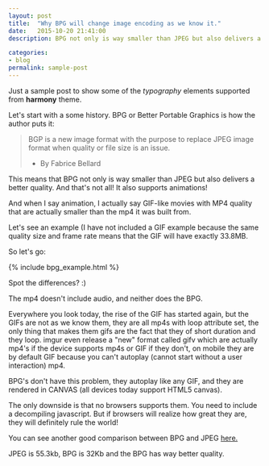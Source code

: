 ```yaml
---
layout: post
title:  "Why BPG will change image encoding as we know it."
date:   2015-10-20 21:41:00
description: BPG not only is way smaller than JPEG but also delivers a better quality. And that's not all! It also supports animations! Goodbye GIFs!

categories:
- blog
permalink: sample-post
---
```


Just a sample post to show some of the *typography* elements supported from 
**harmony** theme.


Let's start with a some history. BPG or Better Portable Graphics is how the author puts it:
 
> BGP is a new image format with the purpose to replace JPEG image format when quality or file size is an issue.
> - By Fabrice Bellard

This means that BPG not only is way smaller than JPEG but also delivers a better quality. And that's not all! It also supports animations!

And when I say animation, I actually say GIF-like movies with MP4 quality that are actually smaller than the mp4 it was built from.

Let's see an example (I have not included a GIF example because the same quality size and frame rate means that the GIF will have exactly 33.8MB.

So let's go:

{% include bpg_example.html %}

Spot the differences? :)

The mp4 doesn't include audio, and neither does the BPG.

Everywhere you look today, the rise of the GIF has started again, but the GIFs are not as we know them, they are all mp4s with loop attribute set, the only thing that makes them gifs are the fact that they of short duration and they loop.
imgur even release a "new" format called gifv which are actually mp4's if the device supports mp4s or GIF if they don't, on mobile they are by default GIF because you can't autoplay (cannot start without a user interaction) mp4.

BPG's don't have this problem, they autoplay like any GIF, and they are rendered in CANVAS (all devices today support HTML5 canvas).
 
The only downside is that no browsers supports them. You need to include a decompiling javascript. But if browsers will realize how great they are, they will definitely rule the world!

You can see another good comparison between BPG and JPEG [here.](http://xooyoozoo.github.io/yolo-octo-bugfixes/#pont-de-quebec-at-night&jpg=s&bpg=t)

JPEG is 55.3kb, BPG is 32Kb and the BPG has way better quality. 